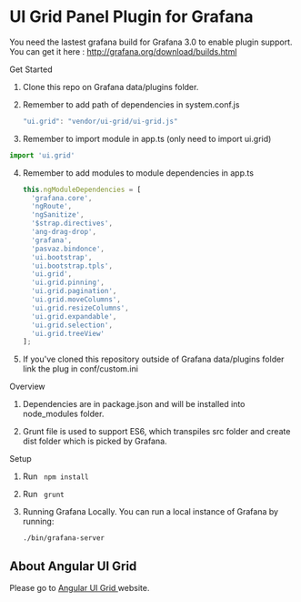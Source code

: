 # UI Grid Panel Plugin for Grafana

You need the lastest grafana build for Grafana 3.0 to enable plugin support. You can get it here : http://grafana.org/download/builds.html

Get Started

1. Clone this repo on Grafana data/plugins folder.

2. Remember to add path of dependencies in system.conf.js
	```javascript
	"ui.grid": "vendor/ui-grid/ui-grid.js"
	```
3. Remember to import module in app.ts (only need to import ui.grid)

 ```javascript
 import 'ui.grid'
 ```
4. Remember to add modules to module dependencies in app.ts

	```javascript
	this.ngModuleDependencies = [
      'grafana.core',
      'ngRoute',
      'ngSanitize',
      '$strap.directives',
      'ang-drag-drop',
      'grafana',
      'pasvaz.bindonce',
      'ui.bootstrap',
      'ui.bootstrap.tpls',
      'ui.grid',
      'ui.grid.pinning',
      'ui.grid.pagination',
      'ui.grid.moveColumns',
      'ui.grid.resizeColumns',
      'ui.grid.expandable',
      'ui.grid.selection',
      'ui.grid.treeView'
    ];
	```
5. If you've cloned this repository outside of Grafana data/plugins folder link the plug in conf/custom.ini

Overview

1. Dependencies are in package.json and will be installed into node_modules folder.

2. Grunt file is used to support ES6, which transpiles src folder and create dist folder which is picked by Grafana.

Setup

1. Run ` npm install`

2. Run ` grunt`

3. Running Grafana Locally. You can run a local instance of Grafana by running:
   ```
   ./bin/grafana-server
   ```

## About Angular UI Grid

Please go to [Angular UI Grid ](http://ui-grid.info/) website.
